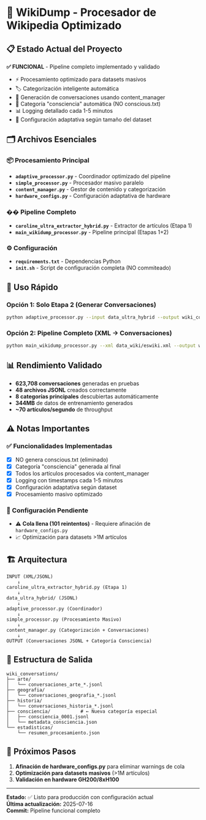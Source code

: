 # 🧠 WikiDump - Procesador de Wikipedia Optimizado

## 📋 Estado Actual del Proyecto

**✅ FUNCIONAL** - Pipeline completo implementado y validado
- ⚡ Procesamiento optimizado para datasets masivos
- 🏷️ Categorización inteligente automática  
- 💬 Generación de conversaciones usando content_manager
- 🧠 Categoría "consciencia" automática (NO conscious.txt)
- 📊 Logging detallado cada 1-5 minutos
- 🔧 Configuración adaptativa según tamaño del dataset

## 🗂️ Archivos Esenciales

### 📦 Procesamiento Principal
- **`adaptive_processor.py`** - Coordinador optimizado del pipeline
- **`simple_processor.py`** - Procesador masivo paralelo
- **`content_manager.py`** - Gestor de contenido y categorización
- **`hardware_configs.py`** - Configuración adaptativa de hardware

### ��️ Pipeline Completo  
- **`caroline_ultra_extractor_hybrid.py`** - Extractor de artículos (Etapa 1)
- **`main_wikidump_processor.py`** - Pipeline principal (Etapas 1+2)

### ⚙️ Configuración
- **`requirements.txt`** - Dependencias Python
- **`init.sh`** - Script de configuración completa (NO commiteado)

## 🚀 Uso Rápido

### Opción 1: Solo Etapa 2 (Generar Conversaciones)
```bash
python adaptive_processor.py --input data_ultra_hybrid --output wiki_conversations
```

### Opción 2: Pipeline Completo (XML → Conversaciones)
```bash
python main_wikidump_processor.py --xml data_wiki/eswiki.xml --output wiki_conversations
```

## 📊 Rendimiento Validado

- **623,708 conversaciones** generadas en pruebas
- **48 archivos JSONL** creados correctamente  
- **8 categorías principales** descubiertas automáticamente
- **344MB** de datos de entrenamiento generados
- **~70 artículos/segundo** de throughput

## ⚠️ Notas Importantes

### ✅ Funcionalidades Implementadas
- [x] NO genera conscious.txt (eliminado)
- [x] Categoría "consciencia" generada al final 
- [x] Todos los artículos procesados via content_manager
- [x] Logging con timestamps cada 1-5 minutos
- [x] Configuración adaptativa según dataset
- [x] Procesamiento masivo optimizado

### 🔧 Configuración Pendiente  
- ⚠️ **Cola llena (101 reintentos)** - Requiere afinación de `hardware_configs.py`
- 📈 Optimización para datasets >1M artículos

## 🏗️ Arquitectura

```
INPUT (XML/JSONL) 
    ↓
caroline_ultra_extractor_hybrid.py (Etapa 1)
    ↓
data_ultra_hybrid/ (JSONL)
    ↓
adaptive_processor.py (Coordinador)
    ↓
simple_processor.py (Procesamiento Masivo)
    ↓
content_manager.py (Categorización + Conversaciones)
    ↓
OUTPUT (Conversaciones JSONL + Categoría Consciencia)
```

## 📁 Estructura de Salida

```
wiki_conversations/
├── arte/
│   └── conversaciones_arte_*.jsonl
├── geografia/
│   └── conversaciones_geografia_*.jsonl
├── historia/
│   └── conversaciones_historia_*.jsonl
├── consciencia/           # ← Nueva categoría especial
│   ├── consciencia_0001.jsonl
│   └── metadata_consciencia.json
└── estadisticas/
    └── resumen_procesamiento.json
```

## 🔄 Próximos Pasos

1. **Afinación de hardware_configs.py** para eliminar warnings de cola
2. **Optimización para datasets masivos** (>1M artículos)
3. **Validación en hardware GH200/8xH100**

---

**Estado:** ✅ Listo para producción con configuración actual  
**Última actualización:** 2025-07-16  
**Commit:** Pipeline funcional completo
